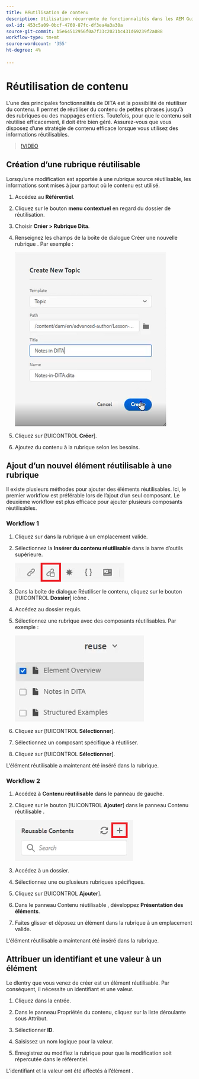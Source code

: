 ```yaml
---
title: Réutilisation de contenu
description: Utilisation récurrente de fonctionnalités dans les AEM Guides
exl-id: 453c5a09-0bcf-4760-87fc-df3ea4a3a30a
source-git-commit: b5e64512956f0a7f33c2021bc431d69239f2a088
workflow-type: tm+mt
source-wordcount: '355'
ht-degree: 4%

---
```


# Réutilisation de contenu

L’une des principales fonctionnalités de DITA est la possibilité de réutiliser du contenu. Il permet de réutiliser du contenu de petites phrases jusqu’à des rubriques ou des mappages entiers.  Toutefois, pour que le contenu soit réutilisé efficacement, il doit être bien géré. Assurez-vous que vous disposez d’une stratégie de contenu efficace lorsque vous utilisez des informations réutilisables.

>[!VIDEO](https://video.tv.adobe.com/v/342757)

## Création d’une rubrique réutilisable

Lorsqu’une modification est apportée à une rubrique source réutilisable, les informations sont mises à jour partout où le contenu est utilisé.

1. Accédez au **Référentiel**.

2. Cliquez sur le bouton **menu contextuel** en regard du dossier de réutilisation.

3. Choisir **Créer > Rubrique Dita**.

4. Renseignez les champs de la boîte de dialogue Créer une nouvelle rubrique . Par exemple :

   ![Confirmation](images/lesson-8/new-topic-dialog.png)

5. Cliquez sur [!UICONTROL **Créer**].

6. Ajoutez du contenu à la rubrique selon les besoins.

## Ajout d’un nouvel élément réutilisable à une rubrique

Il existe plusieurs méthodes pour ajouter des éléments réutilisables. Ici, le premier workflow est préférable lors de l’ajout d’un seul composant. Le deuxième workflow est plus efficace pour ajouter plusieurs composants réutilisables.

### Workflow 1

1. Cliquez sur dans la rubrique à un emplacement valide.

2. Sélectionnez la **Insérer du contenu réutilisable** dans la barre d’outils supérieure.

   ![Confirmation](images/lesson-8/insert-reuse-icon.png)

3. Dans la boîte de dialogue Réutiliser le contenu, cliquez sur le bouton [!UICONTROL **Dossier**] icône .

4. Accédez au dossier requis.

5. Sélectionnez une rubrique avec des composants réutilisables.
Par exemple :

   ![Confirmation](images/lesson-8/reusable-topic.png)

6. Cliquez sur [!UICONTROL **Sélectionner**].

7. Sélectionnez un composant spécifique à réutiliser.

8. Cliquez sur [!UICONTROL **Sélectionner**].

L’élément réutilisable a maintenant été inséré dans la rubrique.

### Workflow 2

1. Accédez à **Contenu réutilisable** dans le panneau de gauche.

2. Cliquez sur le bouton [!UICONTROL **Ajouter**] dans le panneau Contenu réutilisable .

   ![Confirmation](images/lesson-8/reuse-contents-icon.png)

3. Accédez à un dossier.

4. Sélectionnez une ou plusieurs rubriques spécifiques.

5. Cliquez sur [!UICONTROL **Ajouter**].

6. Dans le panneau Contenu réutilisable , développez **Présentation des éléments**.

7. Faites glisser et déposez un élément dans la rubrique à un emplacement valide.

L’élément réutilisable a maintenant été inséré dans la rubrique.

## Attribuer un identifiant et une valeur à un élément

Le dlentry que vous venez de créer est un élément réutilisable. Par conséquent, il nécessite un identifiant et une valeur.

1. Cliquez dans la entrée.

2. Dans le panneau Propriétés du contenu, cliquez sur la liste déroulante sous Attribut.

3. Sélectionner **ID**.

4. Saisissez un nom logique pour la valeur.

5. Enregistrez ou modifiez la rubrique pour que la modification soit répercutée dans le référentiel.

L’identifiant et la valeur ont été affectés à l’élément .
